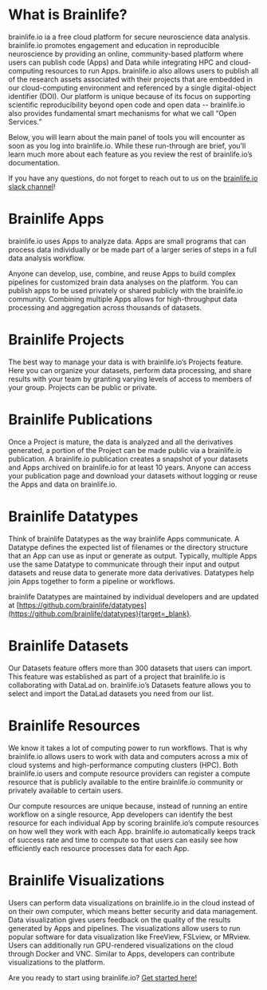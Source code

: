<style> #disqus_thread, #__comments { display: none } </style>

# What is Brainlife?

brainlife.io ia a free cloud platform for secure neuroscience data analysis. 
brainlife.io promotes engagement and education in reproducible neuroscience by providing an online, community-based platform where users can publish code (Apps) and Data while integrating HPC and cloud-computing resources to run Apps. brainlife.io also allows users to publish all of the research assets associated with their projects that are embedded in our cloud-computing environment and referenced by a single digital-object identifier (DOI). Our platform is unique because of its focus on supporting scientific reproducibility beyond open code and open data -- brainlife.io also provides fundamental smart mechanisms for what we call “Open Services.”

Below, you will learn about the main panel of tools you will encounter as soon as you log into brainlife.io. While these run-through are brief, you’ll learn much more about each feature as you review the rest of brainlife.io’s documentation.

If you have any questions, do not forget to reach out to us on the [brainlife.io slack channel](/docs/contact/)!

# Brainlife Apps

brainlife.io uses Apps to analyze data. Apps are small programs that can process data individually or be made part of a larger series of steps in a full data analysis workflow.

Anyone can develop, use, combine, and reuse Apps to build complex pipelines for customized brain data analyses on the platform. You can publish apps to be used privately or shared publicly with the brainlife.io community. Combining multiple Apps allows for high-throughput data processing and aggregation across thousands of datasets.

# Brainlife Projects

The best way to manage your data is with brainlife.io’s Projects feature. Here you can organize your datasets, perform data processing, and share results with your team by granting varying levels of access to members of your group. Projects can be public or private.

# Brainlife Publications 

Once a Project is mature, the data is analyzed and all the derivatives generated, a portion of the Project can be made public via a brainlife.io publication. A brainlife.io publication creates a snapshot of your datasets and Apps archived on brainlife.io for at least 10 years. Anyone can access your publication page and download your datasets without logging or reuse the Apps and data on brainlife.io.

# Brainlife Datatypes

Think of brainlife Datatypes as the way brainlife Apps communicate. A Datatype defines the expected list of filenames or the directory structure that an App can use as input or generate as output. Typically, multiple Apps use the same Datatype to communicate through their input and output datasets and reuse data to generate more data derivatives. Datatypes help join Apps together to form a pipeline or workflows.

brainlife Datatypes are maintained by individual developers and are updated at [https://github.com/brainlife/datatypes](https://github.com/brainlife/datatypes){target=_blank}.

# Brainlife Datasets

Our Datasets feature offers more than 300 datasets that users can import. This feature was established as part of a project that brainlife.io is collaborating with DataLad on. brainlife.io’s Datasets feature allows you to select and import the DataLad datasets you need from our list.

# Brainlife Resources

We know it takes a lot of computing power to run workflows. That is why brainlife.io allows users to work with data and computers across a mix of cloud systems and high-performance computing clusters (HPC). Both brainlife.io users and compute resource providers can register a compute resource that is publicly available to the entire brainlife.io community or privately available to certain users. 

Our compute resources are unique because, instead of running an entire workflow on a single resource, App developers can identify the best resource for each individual App by scoring brainlife.io’s compute resources on how well they work with each App. brainlife.io automatically keeps track of success rate and time to compute so that users can easily see how efficiently each resource processes data for each App.

# Brainlife Visualizations

Users can perform data visualizations on brainlife.io in the cloud instead of on their own computer, which means better security and data management. Data visualization gives users feedback on the quality of the results generated by Apps and pipelines. The visualizations allow users to run popular software for data visualization like FreeView, FSLview,  or MRview. Users can additionally run GPU-rendered visualizations on the cloud through Docker and VNC. Similar to Apps, developers can contribute visualizations to the platform.

Are you ready to start using brainlife.io? [Get started here!](/docs/user/started/)


